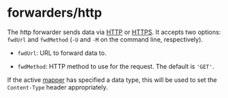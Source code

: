 # forwarders/http

The http forwarder
sends data via [HTTP] or [HTTPS].
It accepts two options:
`fwdUrl` and `fwdMethod`
(`-U` and `-M` on the command line, respectively).

* `fwdUrl`:
  URL to forward data to.

* `fwdMethod`:
  HTTP method to use for the request.
  The default is `'GET'`.

If the active [mapper]
has specified
a data type,
this will be used to set
the `Content-Type` header appropriately.

[http]: http://en.wikipedia.org/wiki/Hypertext_Transfer_Protocol
[https]: http://en.wikipedia.org/wiki/HTTP_Secure
[mapper]: ../mappers/README.md

